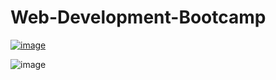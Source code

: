 # Web-Development-Bootcamp

[![image](https://user-images.githubusercontent.com/120945994/216824992-610354ce-d4f3-4e14-95aa-a929ca2e9f9c.png)]()


![image](https://user-images.githubusercontent.com/120945994/216255132-ed232098-a517-4497-88be-5fe6d9f25e00.png)
